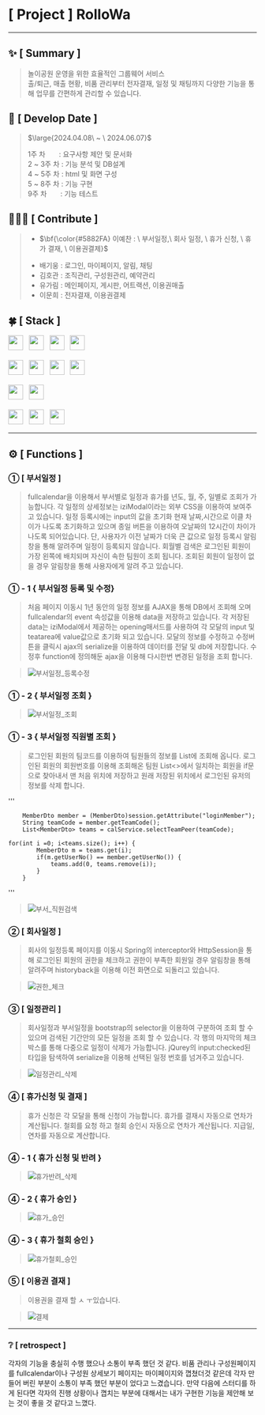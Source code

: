 #  [ Project ] RolloWa


***

## :sparkles: [ Summary ]
> 놀이공원 운영을 위한 효율적인 그룹웨어 서비스 <br>
> 출/퇴근, 매출 현황, 비품 관리부터 전자결재, 일정 및 채팅까지 다양한 기능을 통해 업무를 간편하게 관리할 수 있습니다.

## :date: [ Develop Date ]
> <p>$\large{2024.04.08\ ~ \ 2024.06.07}$</p>
> 1주 차 &nbsp;&nbsp;&nbsp;&nbsp;&nbsp;&nbsp;: 요구사항 제안 및 문서화 <br>
> 2 ~ 3주 차 : 기능 분석 및 DB설계       <br>
> 4 ~ 5주 차 : html 및 화면 구성        <br>
> 5 ~ 8주 차 : 기능 구현                <br>
> 9주 차 &nbsp;&nbsp;&nbsp;&nbsp;&nbsp;&nbsp;: 기능 테스트  <br>


## 🧑🏻‍💻 [ Contribute ]
> - <p>$\bf{\color{#5882FA} 이예찬 : \ 부서일정,\  회사 일정, \ 휴가 신청, \ 휴가 결재, \ 이용권결제}$</p>
> - 배기웅 : 로그인, 마이페이지, 알림, 채팅
> - 김호관 : 조직관리, 구성원관리, 예약관리
> - 유가림 : 메인페이지, 게시판, 어트랙션, 이용권매출
> - 이문희 : 전자결재, 이용권결제


## :four_leaf_clover: [ Stack ]
<div>
  <img src="https://img.shields.io/badge/html5-E34F26?logo=html5&logoColor=white" height="30px"> &nbsp;
  <img src="https://img.shields.io/badge/css3-1572B6?logo=css3&logoColor=white" height="30px"> &nbsp;
  <img src="https://img.shields.io/badge/javascript-F7DF1E?logo=javascript&logoColor=black" height="30px"> &nbsp;
  <img src="https://img.shields.io/badge/jquery-0769AD?logo=jquery&logoColor=white" height="30px"> <br><br> 
  <img src="https://img.shields.io/badge/visualstudiocode-007ACC?logo=visualstudiocode&logoColor=white" height="30px"> &nbsp;
  <img src="https://img.shields.io/badge/spring-6DB33F?logo=spring&logoColor=white" height="30px"> &nbsp;
  <img src="https://img.shields.io/badge/java11-007396?logo=OpenJDK&logoColor=white" height="30px"> &nbsp;
  <img src="https://img.shields.io/badge/oracle-F80000?logo=visualstudiocode&logoColor=white" height="30px"> <br><br> 
  <img src="https://img.shields.io/badge/github-181717?logo=github&logoColor=white" height="30px"> &nbsp;
  <img src="https://img.shields.io/badge/apachetomcat9-F8DC75?logo=apachetomcat&logoColor=black" height="30px"> <br><br> 
  <img src="https://img.shields.io/badge/fullcalendar-4285F4?logo=googlecalendar&logoColor=black" height="30px"> &nbsp;
  <img src="https://img.shields.io/badge/bootstrap4-7952B3?logo=bootstrap&logoColor=black" height="30px"> &nbsp;
  <img src="https://img.shields.io/badge/maven-C71A36?logo=apachemaven&logoColor=black" height="30px"> &nbsp;
</div>

***


## ⚙️ [ Functions ]

### ① [ 부서일정 ]
> fullcalendar을 이용해서 부서별로 일정과 휴가를 년도, 월, 주, 일별로 조회가 가능합니다.
> 각 일정의 상세정보는 iziModal이라는 외부 CSS을 이용하여 보여주고 있습니다.
> 일정 등록시에는 input의 값을 초기화 현재 날짜,시간으로 이클 차이가 나도록 초기화하고 있으며
> 종일 버튼을 이용하여 오날짜의 12시간이 차이가 나도록 되어있습니다. 
> 단, 사용자가 이전 날짜가 더욱 큰 값으로 일정 등록시 알림창을 통해 알려주며 일정이 등록되지 않습니다.
> 회월별 검색은 로그인된 회원이 가장 왼쪽에 배치되며 자신이 속한 팀원이 조회 됩니다.
> 조회된 회원이 일정이 없을 경우 알림창을 통해 사용자에게 알려 주고 있습니다.

### ① - 1 { 부서일정 등록 및 수정}
> 처음 페이지 이동시 1년 동안의 일정 정보를 AJAX을 통해 DB에서 조회해 오며 fullcalendar의 event 속성값을 이용해 data을
> 저장하고 있습니다. 각 저장된 data는 iziModal에서 제공하는 opening매서드를 사용하여 각 모달의 input 및 teatarea에 value값으로
> 초기화 되고 있습니다.
> 모달의 정보를 수정하고 수정버튼을 클릭시 ajax의 serialize을 이용하여 데이터를 전달 및 db에 저장합니다.
> 수정후 function에 정의해둔 ajax을 이용해 다시한번 변경된 일정을 조회 합니다.

> ![부서일정_등록수정](https://github.com/leeyechanbal/RolloWa/assets/153481748/2dac44ba-9921-4d93-8db2-b65038e44ff3)
### ① - 2 { 부서일정 조회 }

> ![부서일정_조회](https://github.com/leeyechanbal/RolloWa/assets/153481748/926c511d-e76d-47a4-b12a-68797299bfc5)
### ① - 3 { 부서일정 직원별 조회 }
> 로그인된 회원의 팀코드를 이용하여 팀원들의 정보를 List<MemberDto>에 조회해 옵니다.
> 로그인된 회원의 회원번호를 이용해 조회해온 팀원 List<>에서 일치하는 회원을 if문으로 찾아내서
> 맨 처음 위치에 저장하고 원래 저장된 위치에서 로그인된 유저의 정보를 삭제 합니다.

 '''

		MemberDto member = (MemberDto)session.getAttribute("loginMember");
		String teamCode = member.getTeamCode();
		List<MemberDto> teams = calService.selectTeamPeer(teamCode);

    for(int i =0; i<teams.size(); i++) {
			MemberDto m = teams.get(i);
			if(m.getUserNo() == member.getUserNo()) {
				teams.add(0, teams.remove(i));
			}
		}

 '''

> ![부서_직원검색](https://github.com/leeyechanbal/RolloWa/assets/153481748/c03e07a1-7e17-4534-a60a-539ce3a1f7b2)

### ② [ 회사일정 ]
> 회사의 일정등록 페이지를 이동시 Spring의 interceptor와 HttpSession을 통해 로그인된 회원의 권한을 체크하고
> 권한이 부족한 회원일 경우 알림창을 통해 알려주며 historyback을 이용해 이전 화면으로 되돌리고 있습니다. 

> ![권한_체크](https://github.com/leeyechanbal/RolloWa/assets/153481748/d3cc258a-19a9-4b08-8ae8-adc1905b5a4c)

### ③ [ 일정관리 ]
> 회사일정과 부서일정을 bootstrap의 selector을 이용하여 구분하여 조회 할 수 있으며
> 검색된 기간안의 모든 일정을 조회 할 수 있습니다.
> 각 행의 마지막의 체크박스를 통해 다중으로 일정이 삭제가 가능합니다.
> jQurey의 input:checked된 타입을 탐색하여 serialize을 이용해 선택된 일정 번호를 넘겨주고 있습니다. 

> ![일정관리_삭제](https://github.com/leeyechanbal/RolloWa/assets/153481748/197ecabc-6585-428f-a75a-7a27bc9556b4)

### ④ [ 휴가신청 및 결재 ]
> 휴가 신청은 각 모달을 통해 신청이 가능합니다.
> 휴가를 결재시 자동으로 연차가 계산됩니다.
> 철회를 요청 하고 철회 승인시 자동으로 연차가 계산됩니다.
> 지급일, 연차를 자동으로 계산합니다.
### ④ - 1 { 휴가 신청 및 반려 }

> ![휴가반려_삭제](https://github.com/leeyechanbal/RolloWa/assets/153481748/9476adf8-40e7-4450-9e69-c2755b67c902)
### ④ - 2 { 휴가 승인 }

> ![휴가_승인](https://github.com/leeyechanbal/RolloWa/assets/153481748/21e31785-2cbd-408b-8b72-12ed97954d76)
### ④ - 3 { 휴가 철회 승인 }

> ![휴가철회_승인](https://github.com/leeyechanbal/RolloWa/assets/153481748/168198df-87f0-4817-909f-d0e790e846d9)

### ⑤ [ 이용권 결재 ]
> 이용권을 결재 할 ㅅ ㅜ있습니다.

> ![결제](https://github.com/leeyechanbal/RolloWa/assets/153481748/4b7cea60-7b39-460d-83e5-05a972a4e1ae)


***

### ❔ [ retrospect ]
각자의 기능을 충실히 수행 했으나 소통이 부족 했던 것 같다.
비품 관리나 구성원페이지를 fullcalendar이나 구성원 상세보기 페이지는 마이페이지와 꼅쳤더것 같은데
각자 만들어 버린 부분이 소통이 부족 했던 부분이 었다고 느겼습니다.
만약 다음에 스터디를 하게 된다면 각자의 진행 상황이나 꼅치는 부분에 대해서는
내가 구현한 기능을 제안해 보는 것이 좋을 것 같다고 느꼈다.




